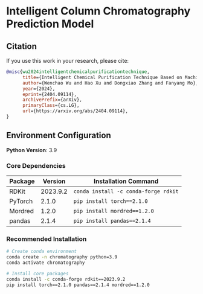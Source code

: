 # Intelligent Column Chromatography Prediction Model

## Citation
If you use this work in your research, please cite:
```bibtex
@misc{wu2024intelligentchemicalpurificationtechnique,
      title={Intelligent Chemical Purification Technique Based on Machine Learning}, 
      author={Wenchao Wu and Hao Xu and Dongxiao Zhang and Fanyang Mo},
      year={2024},
      eprint={2404.09114},
      archivePrefix={arXiv},
      primaryClass={cs.LG},
      url={https://arxiv.org/abs/2404.09114}, 
}
```

## Environment Configuration
**Python Version**: 3.9

### Core Dependencies
| Package | Version | Installation Command |
|---------|---------|----------------------|
| RDKit   | 2023.9.2 | `conda install -c conda-forge rdkit` |
| PyTorch | 2.1.0   | `pip install torch==2.1.0` |
| Mordred | 1.2.0   | `pip install mordred==1.2.0` |
| pandas  | 2.1.4   | `pip install pandas==2.1.4` |

### Recommended Installation
```bash
# Create conda environment
conda create -n chromatography python=3.9
conda activate chromatography

# Install core packages
conda install -c conda-forge rdkit==2023.9.2
pip install torch==2.1.0 pandas==2.1.4 mordred==1.2.0
```
